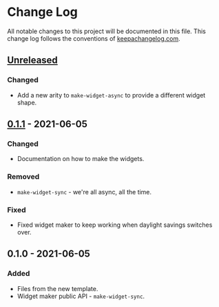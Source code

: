 # Change Log
All notable changes to this project will be documented in this file. This change log follows the conventions of [keepachangelog.com](http://keepachangelog.com/).

## [Unreleased]
### Changed
- Add a new arity to `make-widget-async` to provide a different widget shape.

## [0.1.1] - 2021-06-05
### Changed
- Documentation on how to make the widgets.

### Removed
- `make-widget-sync` - we're all async, all the time.

### Fixed
- Fixed widget maker to keep working when daylight savings switches over.

## 0.1.0 - 2021-06-05
### Added
- Files from the new template.
- Widget maker public API - `make-widget-sync`.

[Unreleased]: https://sourcehost.site/your-name/friendwall/compare/0.1.1...HEAD
[0.1.1]: https://sourcehost.site/your-name/friendwall/compare/0.1.0...0.1.1
